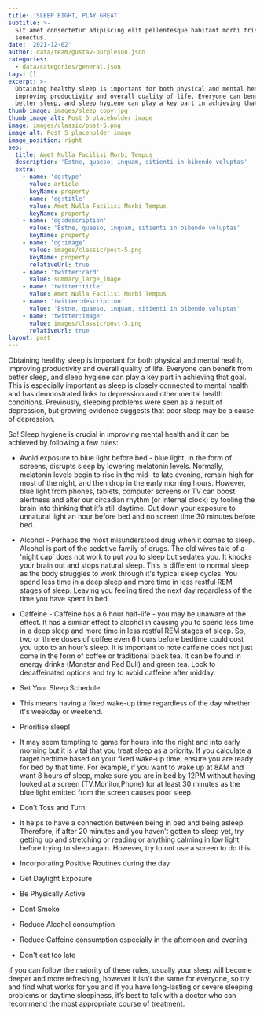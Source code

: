 ```yaml
---
title: 'SLEEP EIGHT, PLAY GREAT'
subtitle: >-
  Sit amet consectetur adipiscing elit pellentesque habitant morbi tristique
  senectus.
date: '2021-12-02'
author: data/team/gustav-purpleson.json
categories:
  - data/categories/general.json
tags: []
excerpt: >-
  Obtaining healthy sleep is important for both physical and mental health,
  improving productivity and overall quality of life. Everyone can benefit from
  better sleep, and sleep hygiene can play a key part in achieving that goal. 
thumb_image: images/sleep copy.jpg
thumb_image_alt: Post 5 placeholder image
image: images/classic/post-5.png
image_alt: Post 5 placeholder image
image_position: right
seo:
  title: Amet Nulla Facilisi Morbi Tempus
  description: 'Estne, quaeso, inquam, sitienti in bibendo voluptas'
  extra:
    - name: 'og:type'
      value: article
      keyName: property
    - name: 'og:title'
      value: Amet Nulla Facilisi Morbi Tempus
      keyName: property
    - name: 'og:description'
      value: 'Estne, quaeso, inquam, sitienti in bibendo voluptas'
      keyName: property
    - name: 'og:image'
      value: images/classic/post-5.png
      keyName: property
      relativeUrl: true
    - name: 'twitter:card'
      value: summary_large_image
    - name: 'twitter:title'
      value: Amet Nulla Facilisi Morbi Tempus
    - name: 'twitter:description'
      value: 'Estne, quaeso, inquam, sitienti in bibendo voluptas'
    - name: 'twitter:image'
      value: images/classic/post-5.png
      relativeUrl: true
layout: post
---
```

Obtaining healthy sleep is important for both physical and mental health, improving productivity and overall quality of life. Everyone can benefit from better sleep, and sleep hygiene can play a key part in achieving that goal. This is especially important as sleep is closely connected to mental health and has demonstrated links to depression and other mental health conditions. Previously, sleeping problems were seen as a result of depression, but growing evidence suggests that poor sleep may be a cause of depression.

So! Sleep hygiene is crucial in improving mental health and it can be achieved by following a few rules:

*   Avoid exposure to blue light before bed - blue light, in the form of screens, disrupts sleep by lowering melatonin levels. Normally, melatonin levels begin to rise in the mid- to late evening, remain high for most of the night, and then drop in the early morning hours. However, blue light from phones, tablets, computer screens or TV can boost alertness and alter our circadian rhythm (or internal clock) by fooling the brain into thinking that it’s still daytime. Cut down your exposure to unnatural light an hour before bed and no screen time 30 minutes before bed.

*   Alcohol - Perhaps the most misunderstood drug when it comes to sleep. Alcohol is part of the sedative family of drugs. The old wives tale of a 'night cap' does not work to put you to sleep but sedates you. It knocks your brain out and stops natural sleep. This is different to normal sleep as the body struggles to work through it's typical sleep cycles. You spend less time in a deep sleep and more time in less restful REM stages of sleep. Leaving you feeling tired the next day regardless of the time you have spent in bed.

*   Caffeine - Caffeine has a 6 hour half-life - you may be unaware of the effect. It has a similar effect to alcohol in causing you to spend less time in a deep sleep and more time in less restful REM stages of sleep. So, two or three doses of coffee even 6 hours before bedtime could cost you upto to an hour’s sleep. It is important to note caffeine does not just come in the form of coffee or traditional black tea. It can be found in energy drinks (Monster and Red Bull) and green tea. Look to decaffeinated options and try to avoid caffeine after midday. 

*   Set Your Sleep Schedule

*   This means having a fixed wake-up time regardless of the day whether it's weekday or weekend.

*   Prioritise sleep! 

*   It may seem tempting to game for hours into the night and into early morning but it is vital that you treat sleep as a priority. If you calculate a target bedtime based on your fixed wake-up time, ensure you are ready for bed by that time. For example, if you want to wake up at 8AM and want 8 hours of sleep, make sure you are in bed by 12PM without having looked at a screen (TV,Monitor,Phone) for at least 30 minutes as the blue light emitted from the screen causes poor sleep. 

*   Don’t Toss and Turn:

*   It helps to have a connection between being in bed and being asleep. Therefore, if after 20 minutes and you haven’t gotten to sleep yet, try getting up and stretching or reading or anything calming in low light before trying to sleep again. However, try to not use a screen to do this.

*   Incorporating Positive Routines during the day

*   Get Daylight Exposure

*   Be Physically Active

*   Dont Smoke

*   Reduce Alcohol consumption

*   Reduce Caffeine consumption especially in the afternoon and evening

*   Don't eat too late

If you can follow the majority of these rules, usually your sleep will become deeper and more refreshing, however it isn't the same for everyone, so try and find what works for you and if you have long-lasting or severe sleeping problems or daytime sleepiness, it’s best to talk with a doctor who can recommend the most appropriate course of treatment.
